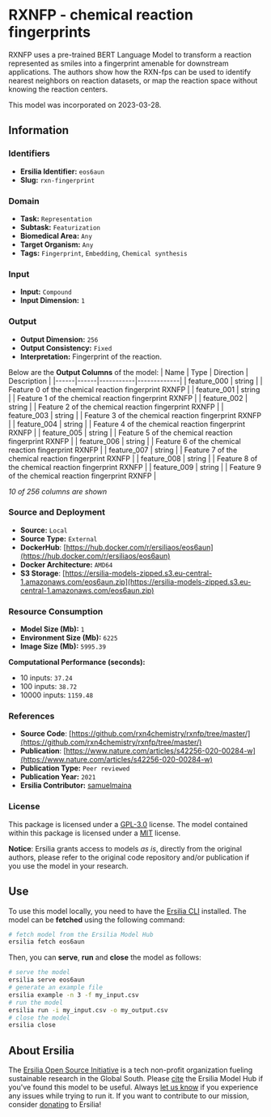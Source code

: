 # RXNFP - chemical reaction fingerprints

RXNFP uses a pre-trained BERT Language Model to transform a reaction represented as smiles into a fingerprint amenable for downstream applications. The authors show how the RXN-fps can be used to identify nearest neighbors on reaction datasets, or map the reaction space without knowing the reaction centers.

This model was incorporated on 2023-03-28.


## Information
### Identifiers
- **Ersilia Identifier:** `eos6aun`
- **Slug:** `rxn-fingerprint`

### Domain
- **Task:** `Representation`
- **Subtask:** `Featurization`
- **Biomedical Area:** `Any`
- **Target Organism:** `Any`
- **Tags:** `Fingerprint`, `Embedding`, `Chemical synthesis`

### Input
- **Input:** `Compound`
- **Input Dimension:** `1`

### Output
- **Output Dimension:** `256`
- **Output Consistency:** `Fixed`
- **Interpretation:** Fingerprint of the reaction.

Below are the **Output Columns** of the model:
| Name | Type | Direction | Description |
|------|------|-----------|-------------|
| feature_000 | string |  | Feature 0 of the chemical reaction fingerprint RXNFP |
| feature_001 | string |  | Feature 1 of the chemical reaction fingerprint RXNFP |
| feature_002 | string |  | Feature 2 of the chemical reaction fingerprint RXNFP |
| feature_003 | string |  | Feature 3 of the chemical reaction fingerprint RXNFP |
| feature_004 | string |  | Feature 4 of the chemical reaction fingerprint RXNFP |
| feature_005 | string |  | Feature 5 of the chemical reaction fingerprint RXNFP |
| feature_006 | string |  | Feature 6 of the chemical reaction fingerprint RXNFP |
| feature_007 | string |  | Feature 7 of the chemical reaction fingerprint RXNFP |
| feature_008 | string |  | Feature 8 of the chemical reaction fingerprint RXNFP |
| feature_009 | string |  | Feature 9 of the chemical reaction fingerprint RXNFP |

_10 of 256 columns are shown_
### Source and Deployment
- **Source:** `Local`
- **Source Type:** `External`
- **DockerHub**: [https://hub.docker.com/r/ersiliaos/eos6aun](https://hub.docker.com/r/ersiliaos/eos6aun)
- **Docker Architecture:** `AMD64`
- **S3 Storage**: [https://ersilia-models-zipped.s3.eu-central-1.amazonaws.com/eos6aun.zip](https://ersilia-models-zipped.s3.eu-central-1.amazonaws.com/eos6aun.zip)

### Resource Consumption
- **Model Size (Mb):** `1`
- **Environment Size (Mb):** `6225`
- **Image Size (Mb):** `5995.39`

**Computational Performance (seconds):**
- 10 inputs: `37.24`
- 100 inputs: `38.72`
- 10000 inputs: `1159.48`

### References
- **Source Code**: [https://github.com/rxn4chemistry/rxnfp/tree/master/](https://github.com/rxn4chemistry/rxnfp/tree/master/)
- **Publication**: [https://www.nature.com/articles/s42256-020-00284-w](https://www.nature.com/articles/s42256-020-00284-w)
- **Publication Type:** `Peer reviewed`
- **Publication Year:** `2021`
- **Ersilia Contributor:** [samuelmaina](https://github.com/samuelmaina)

### License
This package is licensed under a [GPL-3.0](https://github.com/ersilia-os/ersilia/blob/master/LICENSE) license. The model contained within this package is licensed under a [MIT](LICENSE) license.

**Notice**: Ersilia grants access to models _as is_, directly from the original authors, please refer to the original code repository and/or publication if you use the model in your research.


## Use
To use this model locally, you need to have the [Ersilia CLI](https://github.com/ersilia-os/ersilia) installed.
The model can be **fetched** using the following command:
```bash
# fetch model from the Ersilia Model Hub
ersilia fetch eos6aun
```
Then, you can **serve**, **run** and **close** the model as follows:
```bash
# serve the model
ersilia serve eos6aun
# generate an example file
ersilia example -n 3 -f my_input.csv
# run the model
ersilia run -i my_input.csv -o my_output.csv
# close the model
ersilia close
```

## About Ersilia
The [Ersilia Open Source Initiative](https://ersilia.io) is a tech non-profit organization fueling sustainable research in the Global South.
Please [cite](https://github.com/ersilia-os/ersilia/blob/master/CITATION.cff) the Ersilia Model Hub if you've found this model to be useful. Always [let us know](https://github.com/ersilia-os/ersilia/issues) if you experience any issues while trying to run it.
If you want to contribute to our mission, consider [donating](https://www.ersilia.io/donate) to Ersilia!
